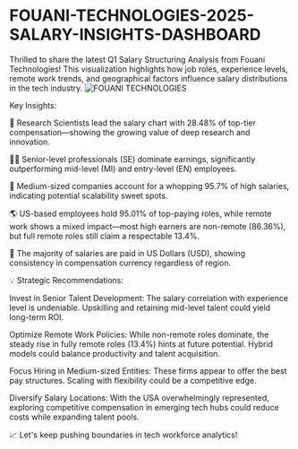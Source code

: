 # FOUANI-TECHNOLOGIES-2025-SALARY-INSIGHTS-DASHBOARD
Thrilled to share the latest Q1 Salary Structuring Analysis from Fouani Technologies! This visualization highlights how job roles, experience levels, remote work trends, and geographical factors influence salary distributions in the tech industry.
![FOUANI TECHNOLOGIES ](https://github.com/user-attachments/assets/9fc3ee6c-8c0a-4724-af8b-58b09e420906)


Key Insights:

🧪 Research Scientists lead the salary chart with 28.48% of top-tier compensation—showing the growing value of deep research and innovation.

👩‍💻 Senior-level professionals (SE) dominate earnings, significantly outperforming mid-level (MI) and entry-level (EN) employees.

🏢 Medium-sized companies account for a whopping 95.7% of high salaries, indicating potential scalability sweet spots.

🌎 US-based employees hold 95.01% of top-paying roles, while remote work shows a mixed impact—most high earners are non-remote (86.36%), but full remote roles still claim a respectable 13.4%.

💱 The majority of salaries are paid in US Dollars (USD), showing consistency in compensation currency regardless of region.

💡 Strategic Recommendations:

Invest in Senior Talent Development: The salary correlation with experience level is undeniable. Upskilling and retaining mid-level talent could yield long-term ROI.

Optimize Remote Work Policies: While non-remote roles dominate, the steady rise in fully remote roles (13.4%) hints at future potential. Hybrid models could balance productivity and talent acquisition.

Focus Hiring in Medium-sized Entities: These firms appear to offer the best pay structures. Scaling with flexibility could be a competitive edge.

Diversify Salary Locations: With the USA overwhelmingly represented, exploring competitive compensation in emerging tech hubs could reduce costs while expanding talent pools.

📈 Let's keep pushing boundaries in tech workforce analytics!
